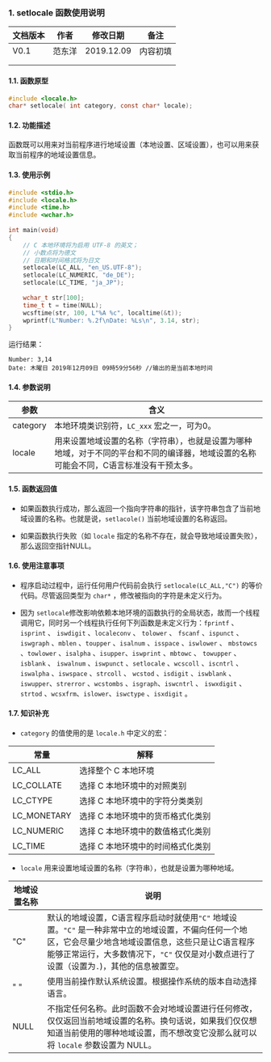 ### 1. setlocale  函数使用说明





| 文档版本 | 作者   | 修改日期   | 备注     |
| -------- | ------ | ---------- | -------- |
| V0.1     | 范东洋 | 2019.12.09 | 内容初填 |
|          |        |            |          |
|          |        |            |          |





#### 1.1. 函数原型

```c
#include <locale.h>
char* setlocale( int category, const char* locale);
```



#### 1.2. 功能描述

函数既可以用来对当前程序进行地域设置（本地设置、区域设置），也可以用来获取当前程序的地域设置信息。





#### 1.3. 使用示例

```c
#include <stdio.h>
#include <locale.h>
#include <time.h>
#include <wchar.h>
 
int main(void)
{
    // C 本地环境将为启用 UTF-8 的英文；
    // 小数点将为德文
    // 日期和时间格式将为日文
    setlocale(LC_ALL, "en_US.UTF-8");
    setlocale(LC_NUMERIC, "de_DE");
    setlocale(LC_TIME, "ja_JP");
 
    wchar_t str[100];
    time_t t = time(NULL);
    wcsftime(str, 100, L"%A %c", localtime(&t));
    wprintf(L"Number: %.2f\nDate: %Ls\n", 3.14, str);
}
```

运行结果：

```
Number: 3,14
Date: 木曜日 2019年12月09日 09時59分56秒 //输出的是当前本地时间
```







#### 1.4. 参数说明

| 参数     | 含义                                                         |
| -------- | ------------------------------------------------------------ |
| category | 本地环境类识别符，`LC_xxx` 宏之一，可为0。                   |
| locale   | 用来设置地域设置的名称（字符串），也就是设置为哪种地域，对于不同的平台和不同的编译器，地域设置的名称可能会不同，C语言标准没有干预太多。 |







#### 1.5. 函数返回值

- 如果函数执行成功，那么返回一个指向字符串的指针，该字符串包含了当前地域设置的名称。也就是说，`setlacole()` 当前地域设置的名称返回。

- 如果函数执行失败（如 `locale` 指定的名称不存在，就会导致地域设置失败），那么返回空指针NULL。







#### 1.6. 使用注意事项

- 程序启动过程中，运行任何用户代码前会执行 `setlocale(LC_ALL,"C")` 的等价代码。尽管返回类型为 `char*` ，修改被指向的字符是未定义行为。

- 因为 `setlocale`修改影响依赖本地环境的函数执行的全局状态，故而一个线程调用它，同时另一个线程执行任何下列函数是未定义行为：`fprintf` 、 `isprint` 、 `iswdigit` 、`localeconv` 、 `tolower` 、 `fscanf` 、`ispunct` 、`iswgraph` 、`mblen` 、`toupper` 、`isalnum` 、`isspace` 、`iswlower` 、 `mbstowcs` 、`towlower` 、`isalpha` 、`isupper`、`iswprint` 、`mbtowc` 、 `towupper` 、 `isblank` 、 `iswalnum` 、`iswpunct` 、`setlocale` 、`wcscoll` 、`iscntrl` 、`iswalpha` 、`iswspace` 、`strcoll` 、 `wcstod` 、`isdigit` 、`iswblank` 、`iswupper`、`strerror` 、`wcstombs` 、`isgraph`、`iswcntrl` 、 `iswxdigit` 、`strtod` 、`wcsxfrm`、`islower`、`iswctype` 、`isxdigit` 。



#### 1.7. 知识补充

- `category` 的值使用的是 `locale.h` 中定义的宏：

| 常量    | 解释                                                         |
| -------- | ------------------------------------------------------------ |
| LC_ALL | 选择整个 C 本地环境                   |
| LC_COLLATE   | 选择 C 本地环境中的对照类别 |
| LC_CTYPE | 选择 C 本地环境中的字符分类类别    |
| LC_MONETARY | 选择 C 本地环境中的货币格式化类别     |
| LC_NUMERIC | 选择 C 本地环境中的数值格式化类别    |
| LC_TIME | 选择 C 本地环境中的时间格式化类别      |





- `locale` 用来设置地域设置的名称（字符串），也就是设置为哪种地域。

| 地域设置名称 | 说明                                                         |
| ------------ | ------------------------------------------------------------ |
| "C"          | 默认的地域设置，C语言程序启动时就使用`"C"` 地域设置。`"C"` 是一种非常中立的地域设置，不偏向任何一个地区，它会尽量少地含地域设置信息，这些只是让C语言程序能够正常运行，大多数情况下，`"C"` 仅仅是对小数点进行了设置（设置为`.`)，其他的信息被置空。 |
| " "          | 使用当前操作默认系统设置。根据操作系统的版本自动选择语言。   |
| NULL         | 不指定任何名称。此时函数不会对地域设置进行任何修改，仅仅返回当前地域设置的名称。换句话说，如果我们仅仅想知道当前使用的哪种地域设置，而不想改变它没那么就可以将 `locale` 参数设置为 NULL。 |